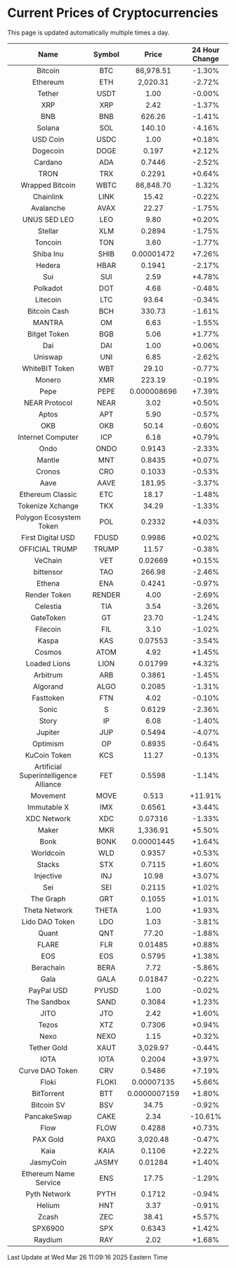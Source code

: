 # Current Prices of Cryptocurrencies
This page is updated automatically multiple times a day.

| Name | Symbol | Price | 24 Hour Change |
| :---: |:---:| :---: | :---: |
| Bitcoin | BTC | 86,978.51 | -1.30% |
| Ethereum | ETH | 2,020.31 | -2.72% |
| Tether | USDT | 1.00 | -0.00% |
| XRP | XRP | 2.42 | -1.37% |
| BNB | BNB | 626.26 | -1.41% |
| Solana | SOL | 140.10 | -4.16% |
| USD Coin | USDC | 1.00 | +0.18% |
| Dogecoin | DOGE | 0.197 | +2.12% |
| Cardano | ADA | 0.7446 | -2.52% |
| TRON | TRX | 0.2291 | +0.64% |
| Wrapped Bitcoin | WBTC | 86,848.70 | -1.32% |
| Chainlink | LINK | 15.42 | -0.22% |
| Avalanche | AVAX | 22.27 | -1.75% |
| UNUS SED LEO | LEO | 9.80 | +0.20% |
| Stellar | XLM | 0.2894 | -1.75% |
| Toncoin | TON | 3.60 | -1.77% |
| Shiba Inu | SHIB | 0.00001472 | +7.26% |
| Hedera | HBAR | 0.1941 | -2.17% |
| Sui | SUI | 2.59 | +4.78% |
| Polkadot | DOT | 4.68 | -0.48% |
| Litecoin | LTC | 93.64 | -0.34% |
| Bitcoin Cash | BCH | 330.73 | -1.61% |
| MANTRA | OM | 6.63 | -1.55% |
| Bitget Token | BGB | 5.06 | +1.77% |
| Dai | DAI | 1.00 | +0.06% |
| Uniswap | UNI | 6.85 | -2.62% |
| WhiteBIT Token | WBT | 29.10 | -0.77% |
| Monero | XMR | 223.19 | -0.19% |
| Pepe | PEPE | 0.000008696 | +7.39% |
| NEAR Protocol | NEAR | 3.02 | +0.50% |
| Aptos | APT | 5.90 | -0.57% |
| OKB | OKB | 50.14 | -0.60% |
| Internet Computer | ICP | 6.18 | +0.79% |
| Ondo | ONDO | 0.9143 | -2.33% |
| Mantle | MNT | 0.8435 | +0.07% |
| Cronos | CRO | 0.1033 | -0.53% |
| Aave | AAVE | 181.95 | -3.37% |
| Ethereum Classic | ETC | 18.17 | -1.48% |
| Tokenize Xchange | TKX | 34.29 | -1.33% |
| Polygon Ecosystem Token | POL | 0.2332 | +4.03% |
| First Digital USD | FDUSD | 0.9986 | +0.02% |
| OFFICIAL TRUMP | TRUMP | 11.57 | -0.38% |
| VeChain | VET | 0.02669 | +0.15% |
| bittensor | TAO | 266.98 | -2.46% |
| Ethena | ENA | 0.4241 | -0.97% |
| Render Token | RENDER | 4.00 | -2.69% |
| Celestia | TIA | 3.54 | -3.26% |
| GateToken | GT | 23.70 | -1.24% |
| Filecoin | FIL | 3.10 | -1.02% |
| Kaspa | KAS | 0.07553 | -3.54% |
| Cosmos | ATOM | 4.92 | +1.45% |
| Loaded Lions | LION | 0.01799 | +4.32% |
| Arbitrum | ARB | 0.3861 | -1.45% |
| Algorand | ALGO | 0.2085 | -1.31% |
| Fasttoken | FTN | 4.02 | -0.10% |
| Sonic | S | 0.6129 | -2.36% |
| Story | IP | 6.08 | -1.40% |
| Jupiter | JUP | 0.5494 | -4.07% |
| Optimism | OP | 0.8935 | -0.64% |
| KuCoin Token | KCS | 11.27 | -0.13% |
| Artificial Superintelligence Alliance | FET | 0.5598 | -1.14% |
| Movement | MOVE | 0.513 | +11.91% |
| Immutable X | IMX | 0.6561 | +3.44% |
| XDC Network | XDC | 0.07316 | -1.33% |
| Maker | MKR | 1,336.91 | +5.50% |
| Bonk | BONK | 0.00001445 | +1.64% |
| Worldcoin | WLD | 0.9357 | +0.53% |
| Stacks | STX | 0.7115 | +1.60% |
| Injective | INJ | 10.98 | +3.07% |
| Sei | SEI | 0.2115 | +1.02% |
| The Graph | GRT | 0.1055 | +1.01% |
| Theta Network | THETA | 1.00 | +1.93% |
| Lido DAO Token | LDO | 1.03 | -3.81% |
| Quant | QNT | 77.20 | -1.88% |
| FLARE | FLR | 0.01485 | +0.88% |
| EOS | EOS | 0.5795 | +1.38% |
| Berachain | BERA | 7.72 | -5.86% |
| Gala | GALA | 0.01847 | -0.22% |
| PayPal USD | PYUSD | 1.00 | -0.02% |
| The Sandbox | SAND | 0.3084 | +1.23% |
| JITO | JTO | 2.42 | +1.60% |
| Tezos | XTZ | 0.7306 | +0.94% |
| Nexo | NEXO | 1.15 | +0.32% |
| Tether Gold | XAUT | 3,029.97 | -0.44% |
| IOTA | IOTA | 0.2004 | +3.97% |
| Curve DAO Token | CRV | 0.5486 | +7.19% |
| Floki | FLOKI | 0.00007135 | +5.66% |
| BitTorrent | BTT | 0.0000007159 | +1.80% |
| Bitcoin SV | BSV | 34.75 | -0.92% |
| PancakeSwap | CAKE | 2.34 | -10.61% |
| Flow | FLOW | 0.4288 | +0.73% |
| PAX Gold | PAXG | 3,020.48 | -0.47% |
| Kaia | KAIA | 0.1106 | +2.22% |
| JasmyCoin | JASMY | 0.01284 | +1.40% |
| Ethereum Name Service | ENS | 17.75 | -1.29% |
| Pyth Network | PYTH | 0.1712 | -0.94% |
| Helium | HNT | 3.37 | -0.91% |
| Zcash | ZEC | 38.41 | +5.57% |
| SPX6900 | SPX | 0.6343 | +1.42% |
| Raydium | RAY | 2.02 | +1.68% |

Last Update at Wed Mar 26 11:09:16 2025 Eastern Time